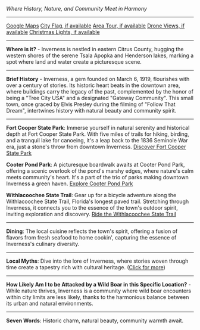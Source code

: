 *Where History, Nature, and Community Meet in Harmony*

---

[Google Maps](https://www.google.com/maps/place/Inverness,+FL/data=!3m1!1e3)
[City Flag, if available](https://www.google.com/search?tbm=isch&q=Inverness+FL+Flag+Picture)
[Area Tour, if available](https://www.youtube.com/results?search_query=Inverness+FL+4k+tour)
[Drone Views, if available](https://www.youtube.com/results?search_query=Inverness+FL+4k+drone)
[Christmas Lights, if available](https://www.youtube.com/results?search_query=Inverness+FL+christmas+lights)

---

**Where is it?** - Inverness is nestled in eastern Citrus County, hugging the western shores of the serene Tsala Apopka and Henderson lakes, marking a spot where land and water create a picturesque scene.

---

**Brief History** - Inverness, a gem founded on March 6, 1919, flourishes with over a century of stories. Its historic heart beats in the downtown area, where buildings carry the legacy of the past, complemented by the honor of being a "Tree City USA" and a designated "Gateway Community". This small town, once graced by Elvis Presley during the filming of "Follow That Dream", intertwines history with natural beauty and community spirit.

---

**Fort Cooper State Park**: Immerse yourself in natural serenity and historical depth at Fort Cooper State Park. With five miles of trails for hiking, birding, and a tranquil lake for canoeing, it's a leap back to the 1836 Seminole War era, just a stone's throw from downtown Inverness.
[Discover Fort Cooper State Park](https://www.youtube.com/results?search_query=Inverness+FL+Fort+Cooper+State+Park)

**Cooter Pond Park**: A picturesque boardwalk awaits at Cooter Pond Park, offering a scenic overlook of the pond's marshy edges, where nature's calm meets community's heart. It's a part of the trio of parks making downtown Inverness a green haven.
[Explore Cooter Pond Park](https://www.youtube.com/results?search_query=Inverness+FL+Cooter+Pond+Park)

**Withlacoochee State Trail**: Gear up for a bicycle adventure along the Withlacoochee State Trail, Florida's longest paved trail. Stretching through Inverness, it connects you to the essence of the town's outdoor spirit, inviting exploration and discovery.
[Ride the Withlacoochee State Trail](https://www.youtube.com/results?search_query=Inverness+FL+Withlacoochee+State+Trail)

---

**Dining**: The local cuisine reflects the town's spirit, offering a fusion of flavors from fresh seafood to home cookin', capturing the essence of Inverness's culinary diversity.

---

**Local Myths**: Dive into the lore of Inverness, where stories woven through time create a tapestry rich with cultural heritage.
([Click for more](https://www.google.com/search?q=Inverness+FL+local+myths))

---

**How Likely Am I to be Attacked by a Wild Boar in this Specific Location?** - While nature thrives, Inverness is a community where wild boar encounters within city limits are less likely, thanks to the harmonious balance between its urban and natural environments.

---

**Seven Words**: Historic charm, natural beauty, community warmth await.